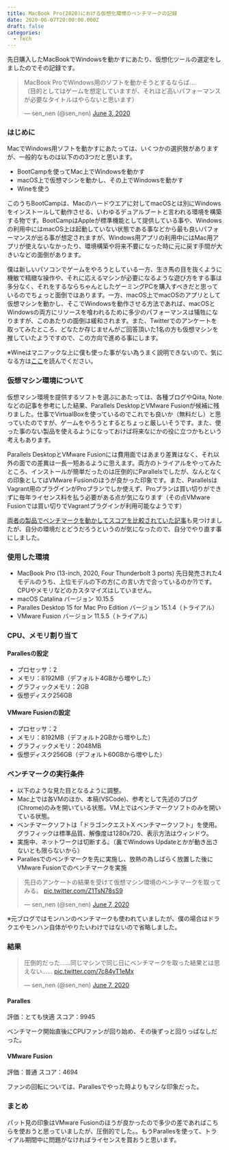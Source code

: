 ```yaml
---
title: MacBook Pro(2020)における仮想化環境のベンチマークの記録
date: 2020-06-07T20:00:00.000Z
draft: false
categories:
  - Tech
---
```

先日購入したMacBookでWindowsを動かすにあたり、仮想化ツールの選定をしましたのでその記録です。

<blockquote class="twitter-tweet"><p lang="ja" dir="ltr">MacBook ProでWindows用のソフトを動かそうとするならば....<br>（目的としてはゲームを想定していますが、それほど高いパフォーマンスが必要なタイトルはやらないと思います）</p>&mdash; sen_nen (@sen_nen) <a href="https://twitter.com/sen_nen/status/1268225081651519488?ref_src=twsrc%5Etfw">June 3, 2020</a></blockquote> <script async src="https://platform.twitter.com/widgets.js" charset="utf-8"></script>

### はじめに

MacでWindows用ソフトを動かすにあたっては、いくつかの選択肢がありますが、一般的なものは以下のの3つだと思います。

- BootCampを使ってMac上でWindowsを動かす
- macOS上で仮想マシンを動かし、その上でWindowsを動かす
- Wineを使う

このうちBootCampは、Macのハードウエアに対してmacOSとは別にWindowsをインストールして動作させる、いわゆるデュアルブートと言われる環境を構築する物です。BootCampはAppleが標準機能として提供している事や、Windowsの利用中にはmacOS上は起動していない状態である事などから最も良いパフォーマンスが出る事が想定されますが、Windows用アプリの利用中にはMac用アプリが使えないなかったり、環境構築や将来不要になった時に元に戻す手間が大きいなどの面倒があります。

僕は新しいパソコンでゲームをやろうとしている一方、生き馬の目を抜くように機敏で精緻な操作や、それに応えるマシンが必要になるような遊び方をする事は多分なく、それをするならちゃんとしたゲーミングPCを購入すべきだと思っているのでちょっと面倒ではあります。一方、macOS上でmacOSのアプリとして仮想マシンを動かし、そこでWindowsを動作させる方法であれば、macOSとWindowsの両方にリソースを喰われるために多少のパフォーマンスは犠牲になりますが、このあたりの面倒は緩和されます。また、Twitterでのアンケートを取ってみたところ、どなたか存じませんがご回答頂いた1名の方も仮想マシンを推していたようですので、この方向で進める事にします。

※Wineはマニアックな上に僕も使った事がない為うまく説明できないので、気になる方は[ここ](https://ja.wikipedia.org/wiki/Wine)を読んでください。

### 仮想マシン環境について

仮想マシン環境を提供するソフトを選ぶにあたっては、各種ブログやQiita, Noteなどの記事を参考にした結果、Parallels DesktopとVMware Fusionが候補に残りました。仕事でVirtualBoxを使っているのでこれでも良いか（無料だし）と思っていたのですが、ゲームをやろうとするとちょっと厳しいそうです。また、使った事のない製品を使えるようになっておけば将来なにかの役に立つかもという考えもあります。

Parallels DesktopとVMware Fusionには費用面ではあまり差異はなく、それ以外の面での差異は一長一短あるように思えます。両方のトライアルをやってみたところ、インストールが簡単だったのは圧倒的にParallelsでしたが、なんとなくの印象としてはVMware Fusionのほうが良かった印象です。また、ParallelsはVagrant用のプラグインがProプランでしか使えず、Proプランは買い切りができずに毎年ライセンス料を払う必要がある点が気になります（その点VMware Fusionでは買い切りでVagrantプラグインが利用可能なようです）

[両者の製品でベンチマークを動かしてスコアを比較されていた記事](https://chiritsumo-blog.com/vmware-fusion-parallels-comparison)も見つけましたが、自分の環境だとどうだろうというのが気になったので、自分でやり直す事にしました。

### 使用した環境

- MacBook Pro (13-inch, 2020, Four Thunderbolt 3 ports)
先日発売された4モデルのうち、上位モデルの下の方(この言い方で合っているのか?)です。CPUやメモリなどのカスタマイズはしていません。
- macOS Catalina バージョン 10.15.5
- Paralles Desktop 15 for Mac Pro Edition バージョン 15.1.4（トライアル）
- VMware Fusion バージョン 11.5.5（トライアル）

### CPU、メモリ割り当て

#### Parallesの設定

- プロセッサ：2
- メモリ：8192MB（デフォルト4GBから増やした）
- グラフィックメモリ：2GB
- 仮想ディスク256GB

#### VMware Fusionの設定

- プロセッサ：2
- メモリ：8192MB（デフォルト2GBから増やした）
- グラフィックメモリ：2048MB
- 仮想ディスク256GB（デフォルト60GBから増やした）

### ベンチマークの実行条件

- 以下のような見た目となるように調整。
- Mac上では各VMのほか、本稿(VSCode)、参考として先述のブログ(Chrome)のみを開いている状態。VM上ではベンチマークソフトのみを開いている状態。
- ベンチマークソフトは「ドラゴンクエストX ベンチマークソフト」を使用。グラフィックは標準品質、解像度は1280x720、表示方法はウィンドウ。
- 実施中、ネットワークは切断する。（裏でWindows Updateとかが動き出さないとも限らないから）
- Parallesでのベンチマークを先に実施し、放熱の為しばらく放置した後にVMware Fusionでのベンチマークを実施

<blockquote class="twitter-tweet"><p lang="ja" dir="ltr">先日のアンケートの結果を受けて仮想マシン環境のベンチマークを取ってみる。 <a href="https://t.co/Z1TsN78sS9">pic.twitter.com/Z1TsN78sS9</a></p>&mdash; sen_nen (@sen_nen) <a href="https://twitter.com/sen_nen/status/1269531412736077825?ref_src=twsrc%5Etfw">June 7, 2020</a></blockquote> <script async src="https://platform.twitter.com/widgets.js" charset="utf-8"></script>

※元ブログではモンハンのベンチマークも使われていましたが、僕の場合はドラクエやモンハン自体がやりたいわけではないので省略しました。

### 結果

<blockquote class="twitter-tweet"><p lang="ja" dir="ltr">圧倒的だった......同じマシンで同じ日にベンチマークを取った結果とは思えない...... <a href="https://t.co/7c84yT1eMx">pic.twitter.com/7c84yT1eMx</a></p>&mdash; sen_nen (@sen_nen) <a href="https://twitter.com/sen_nen/status/1269586685454454785?ref_src=twsrc%5Etfw">June 7, 2020</a></blockquote> <script async src="https://platform.twitter.com/widgets.js" charset="utf-8"></script>

#### Paralles

評価：とても快適
スコア：9945

ベンチマーク開始直後にCPUファンが回り始め、その後ずっと回りっぱなしだった。

#### VMware Fusion

評価：普通
スコア：4694

ファンの回転については、Parallesでやった時よりもマシな印象だった。

### まとめ

パット見の印象はVMware Fusionのほうが良かったので多少の差であればこちらを使おうと思っていましたが、圧倒的でした。。もうParallesを使って、トライアル期間中に問題がなければライセンスを買おうと思います。
